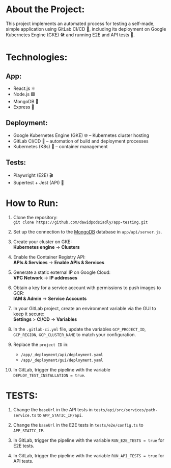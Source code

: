 # About the Project:
This project implements an automated process for testing a self-made, simple application using GitLab CI/CD 🚀, including its deployment on Google Kubernetes Engine (GKE) 🛠️ and running E2E and API tests 🧪.

# Technologies:
## App:
- React.js ⚛️
- Node.js 🟩
- MongoDB 🍃
- Express 🚀

## Deployment:
- Google Kubernetes Engine (GKE) 🌐 – Kubernetes cluster hosting
- GitLab CI/CD 🔄 – automation of build and deployment processes
- Kubernetes (K8s) 🔧 – container management

## Tests:
- Playwright (E2E) 🎬
- Supertest + Jest (API) 🧪

# How to Run:
1. Clone the repository:  
   `git clone https://github.com/dawidpodsiadly/app-testing.git`

2. Set up the connection to the [MongoDB](https://www.mongodb.com/) database in `app/api/server.js`.

3. Create your cluster on GKE:  
   **Kubernetes engine** -> **Clusters**

4. Enable the Container Registry API:  
   **APIs & Services** -> **Enable APIs & Services**

5. Generate a static external IP on Google Cloud:  
   **VPC Network** -> **IP addresses**

6. Obtain a key for a service account with permissions to push images to GCR:  
   **IAM & Admin** -> **Service Accounts**

7. In your GitLab project, create an environment variable via the GUI to keep it secure:  
   **Settings** > **CI/CD** -> **Variables**

8. In the `.gitlab-ci.yml` file, update the variables `GCP_PROJECT_ID`, `GCP_REGION`, `GCP_CLUSTER_NAME` to match your configuration.

9. Replace the `project ID` in:  
   - `/app/_deployment/api/deployment.yaml`  
   - `/app/_deployment/gui/deployment.yaml`

10. In GitLab, trigger the pipeline with the variable `DEPLOY_TEST_INSTALLATION = true`.

# TESTS:
1. Change the `baseUrl` in the API tests in `tests/api/src/services/path-service.ts` to `APP_STATIC_IP/api`.

2. Change the `baseUrl` in the E2E tests in `tests/e2e/config.ts` to `APP_STATIC_IP`.

3. In GitLab, trigger the pipeline with the variable `RUN_E2E_TESTS = true` for E2E tests.

4. In GitLab, trigger the pipeline with the variable `RUN_API_TESTS = true` for API tests.
